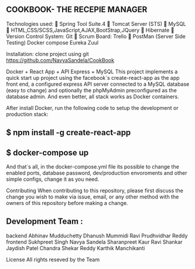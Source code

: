 ## COOKBOOK- THE RECEPIE MANAGER

Technologies used:  Spring Tool Suite.4  Tomcat Server (STS)  MySQL  HTML,CSS/SCSS,JavaScript,AJAX,BootStrap,JQuery  Hibernate  Version Control System: Git  Scrum Board: Trello  PostMan (Server Side Testing) Docker compose Eureka Zuul

Installation: 
clone project using git https://github.com/NavyaSandela/CookBook

Docker + React App + API Express + MySQL
This project implements a quick start up project using the facebook`s create-react-app as the app front end, a configured express API server connected to a MySQL database (easy to change) and optionally the phpMyAdmin preconfigured as the database admin. And even better, all stack works as Docker containers.

After install Docker, run the following code to setup the development or production stack:

## $ npm install -g create-react-app  

## $ docker-compose up
And that`s all, in the docker-compose.yml file its possible to change the enabled ports, database password, dev/production envoroments and other simple configs, change it as you need.

Contributing
When contributing to this repository, please first discuss the change you wish to make via issue, email, or any other method with the owners of this repository before making a change.

## Development Team :

backend
Abhinav Mudduchetty
Dhanush Mummidi
Ravi Prudhvidhar Reddy
frontend
Sukhpreet Singh
Navya Sandela
Sharanpreet Kaur
Ravi Shankar
Jaydish Patel
Chandra Shekar Reddy
Karthik Manchikanti

License
All rights reseved by the Team
